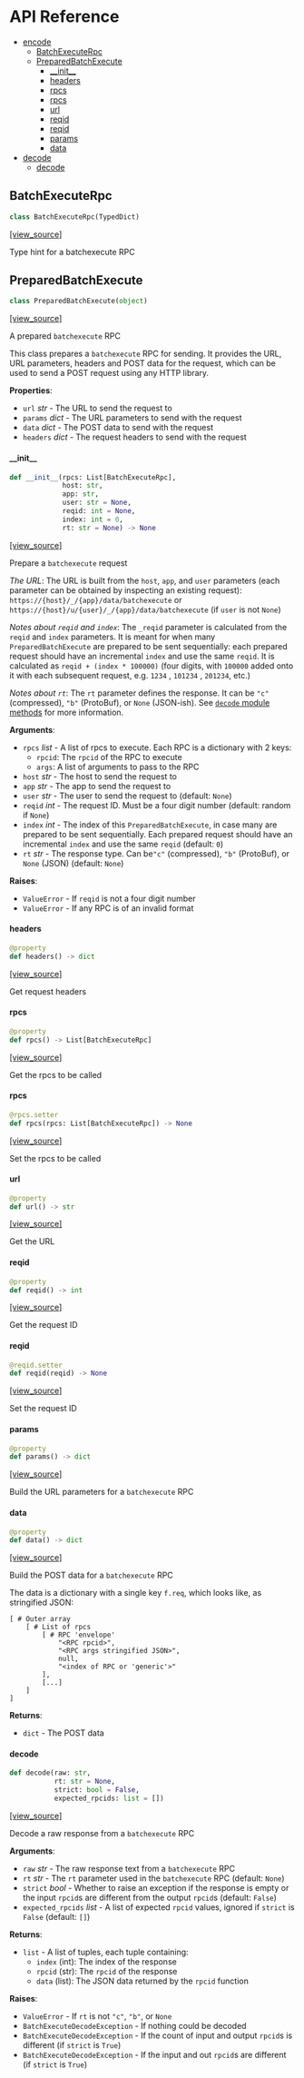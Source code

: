 # API Reference

* [encode](#encode)
  * [BatchExecuteRpc](#encode.BatchExecuteRpc)
  * [PreparedBatchExecute](#encode.PreparedBatchExecute)
    * [\_\_init\_\_](#encode.PreparedBatchExecute.__init__)
    * [headers](#encode.PreparedBatchExecute.headers)
    * [rpcs](#encode.PreparedBatchExecute.rpcs)
    * [rpcs](#encode.PreparedBatchExecute.rpcs)
    * [url](#encode.PreparedBatchExecute.url)
    * [reqid](#encode.PreparedBatchExecute.reqid)
    * [reqid](#encode.PreparedBatchExecute.reqid)
    * [params](#encode.PreparedBatchExecute.params)
    * [data](#encode.PreparedBatchExecute.data)
* [decode](#decode)
  * [decode](#decode.decode)

## BatchExecuteRpc

```python
class BatchExecuteRpc(TypedDict)
```

[[view_source]](https://github.com/pndurette/pybatchexecute/blob/bd636ac61023d7179a00652082b7bcc68af5fce2/pybatchexecute/encode.py#L8)

Type hint for a batchexecute RPC

## PreparedBatchExecute

```python
class PreparedBatchExecute(object)
```

[[view_source]](https://github.com/pndurette/pybatchexecute/blob/bd636ac61023d7179a00652082b7bcc68af5fce2/pybatchexecute/encode.py#L15)

A prepared ``batchexecute`` RPC

This class prepares a ``batchexecute`` RPC for sending.
It provides the URL, URL parameters, headers and POST data for the request,
which can be used to send a POST request using any HTTP library.

**Properties**:
  * ``url`` _str_ - The URL to send the request to
  * ``params`` _dict_ - The URL parameters to send with the request
  * ``data`` _dict_ - The POST data to send with the request
  * ``headers`` _dict_ -  The request headers to send with the request

#### \_\_init\_\_

```python
def __init__(rpcs: List[BatchExecuteRpc],
             host: str,
             app: str,
             user: str = None,
             reqid: int = None,
             index: int = 0,
             rt: str = None) -> None
```

[[view_source]](https://github.com/pndurette/pybatchexecute/blob/bd636ac61023d7179a00652082b7bcc68af5fce2/pybatchexecute/encode.py#L30)

Prepare a ``batchexecute`` request

_The URL_: The URL is built from the ``host``, ``app``, and ``user`` parameters
(each parameter can be obtained by inspecting an existing request):
``https://{host}/_/{app}/data/batchexecute`` or
``https://{host}/u/{user}/_/{app}/data/batchexecute`` (if ``user`` is not ``None``)

_Notes about ``reqid`` and ``index``_:
The ``_reqid`` parameter is calculated from the ``reqid`` and ``index`` parameters.
It is meant for when many ``PreparedBatchExecute`` are prepared to be sent sequentially:
each prepared request should have an incremental ``index`` and use the same ``reqid``.
It is calculated as ``reqid + (index * 100000)`` (four digits, with ``100000`` added
onto it with each subsequent request, e.g. ``1234`` , ``101234`` , ``201234``, etc.)

_Notes about ``rt``_:
The ``rt`` parameter defines the response. It can be ``"c"`` (compressed),
``"b"`` (ProtoBuf), or ``None`` (JSON-ish). See [``decode`` module methods](#decode)
for more information.

**Arguments**:

- `rpcs` _list_ - A list of rpcs to execute. Each RPC is a dictionary with 2 keys:
  * ``rpcid``: The ``rpcid`` of the RPC to execute
  * ``args``: A list of arguments to pass to the RPC
- `host` _str_ - The host to send the request to
- `app` _str_ - The app to send the request to
- `user` _str_ - The user to send the request to (default: ``None``)
- `reqid` _int_ - The request ID. Must be a four digit number (default: random if ``None``)
- `index` _int_ - The index of this ``PreparedBatchExecute``, in case many are prepared to
  be sent sequentially. Each prepared request should have an incremental ``index``
  and use the same ``reqid`` (default: ``0``)
- `rt` _str_ - The response type. Can be``"c"`` (compressed),
  ``"b"`` (ProtoBuf), or ``None`` (JSON) (default: ``None``)
  

**Raises**:

- `ValueError` - If ``reqid`` is not a four digit number
- `ValueError` - If any RPC is of an invalid format

#### headers

```python
@property
def headers() -> dict
```

[[view_source]](https://github.com/pndurette/pybatchexecute/blob/bd636ac61023d7179a00652082b7bcc68af5fce2/pybatchexecute/encode.py#L92)

Get request headers

#### rpcs

```python
@property
def rpcs() -> List[BatchExecuteRpc]
```

[[view_source]](https://github.com/pndurette/pybatchexecute/blob/bd636ac61023d7179a00652082b7bcc68af5fce2/pybatchexecute/encode.py#L99)

Get the rpcs to be called

#### rpcs

```python
@rpcs.setter
def rpcs(rpcs: List[BatchExecuteRpc]) -> None
```

[[view_source]](https://github.com/pndurette/pybatchexecute/blob/bd636ac61023d7179a00652082b7bcc68af5fce2/pybatchexecute/encode.py#L104)

Set the rpcs to be called

#### url

```python
@property
def url() -> str
```

[[view_source]](https://github.com/pndurette/pybatchexecute/blob/bd636ac61023d7179a00652082b7bcc68af5fce2/pybatchexecute/encode.py#L117)

Get the URL

#### reqid

```python
@property
def reqid() -> int
```

[[view_source]](https://github.com/pndurette/pybatchexecute/blob/bd636ac61023d7179a00652082b7bcc68af5fce2/pybatchexecute/encode.py#L125)

Get the request ID

#### reqid

```python
@reqid.setter
def reqid(reqid) -> None
```

[[view_source]](https://github.com/pndurette/pybatchexecute/blob/bd636ac61023d7179a00652082b7bcc68af5fce2/pybatchexecute/encode.py#L130)

Set the request ID

#### params

```python
@property
def params() -> dict
```

[[view_source]](https://github.com/pndurette/pybatchexecute/blob/bd636ac61023d7179a00652082b7bcc68af5fce2/pybatchexecute/encode.py#L140)

Build the URL parameters for a ``batchexecute`` RPC

#### data

```python
@property
def data() -> dict
```

[[view_source]](https://github.com/pndurette/pybatchexecute/blob/bd636ac61023d7179a00652082b7bcc68af5fce2/pybatchexecute/encode.py#L154)

Build the POST data for a ``batchexecute`` RPC

The data is a dictionary with a single key ``f.req``,
which looks like, as stringified JSON:


```
[ # Outer array
    [ # List of rpcs
        [ # RPC 'envelope'
            "<RPC rpcid>",
            "<RPC args stringified JSON>",
            null,
            "<index of RPC or 'generic'>"
        ],
        [...]
    ]
]
```

**Returns**:

- `dict` - The POST data

#### decode

```python
def decode(raw: str,
           rt: str = None,
           strict: bool = False,
           expected_rpcids: list = [])
```

[[view_source]](https://github.com/pndurette/pybatchexecute/blob/bd636ac61023d7179a00652082b7bcc68af5fce2/pybatchexecute/decode.py#L194)

Decode a raw response from a ``batchexecute`` RPC

**Arguments**:

- `raw` _str_ - The raw response text from a ``batchexecute`` RPC
- `rt` _str_ - The ``rt`` parameter used in the ``batchexecute`` RPC (default: ``None``)
- `strict` _bool_ - Whether to raise an exception if the response is empty
  or the input ``rpcid``s are different from the output ``rpcid``s (default: ``False``)
- `expected_rpcids` _list_ - A list of expected ``rpcid`` values,
  ignored if ``strict`` is ``False`` (default: ``[]``)
  

**Returns**:

- `list` - A list of tuples, each tuple containing:
  * ``index`` (int): The index of the response
  * ``rpcid`` (str): The ``rpcid`` of the response
  * ``data`` (list): The JSON data returned by the ``rpcid`` function
  

**Raises**:

- `ValueError` - If ``rt`` is not ``"c"``, ``"b"``, or ``None``
- `BatchExecuteDecodeException` - If nothing could be decoded
- `BatchExecuteDecodeException` - If the count of input and output ``rpcid``s is different
  (if ``strict`` is ``True``)
- `BatchExecuteDecodeException` - If the input and out ``rpcid``s are different
  (if ``strict`` is ``True``)

